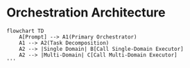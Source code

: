 # Orchestration Architecture

```mermaid
flowchart TD
    A[Prompt] --> A1(Primary Orchestrator)
    A1 --> A2(Task Decomposition)
    A2 --> |Single Domain| B[Call Single-Domain Executor]
    A2 --> |Multi-Domain| C[Call Multi-Domain Executor]
'''